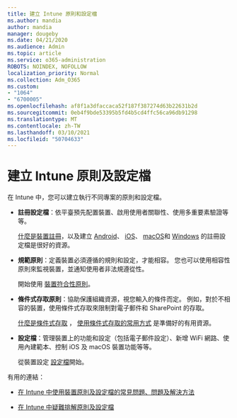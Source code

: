 ```yaml
---
title: 建立 Intune 原則和設定檔
ms.author: mandia
author: mandia
manager: dougeby
ms.date: 04/21/2020
ms.audience: Admin
ms.topic: article
ms.service: o365-administration
ROBOTS: NOINDEX, NOFOLLOW
localization_priority: Normal
ms.collection: Adm_O365
ms.custom:
- "1064"
- "6700005"
ms.openlocfilehash: af8f1a3dfaccaca52f187f387274d63b22631b2d
ms.sourcegitcommit: 0eb4f9bde53395b5fd4b5cd4ffc56ca96db91298
ms.translationtype: MT
ms.contentlocale: zh-TW
ms.lasthandoff: 03/10/2021
ms.locfileid: "50704633"
---
```

# <a name="creating-intune-policy-and-profiles"></a>建立 Intune 原則及設定檔

在 Intune 中，您可以建立執行不同專案的原則和設定檔。

- **註冊設定檔**：依平臺預先配置裝置、啟用使用者關聯性、使用多重要素驗證等等。

  [什麼是裝置註冊](https://docs.microsoft.com/intune/device-enrollment)，以及建立 [Android](https://docs.microsoft.com/intune/android-enroll)、 [iOS](https://docs.microsoft.com/intune/ios-enroll)、 [macOS](https://docs.microsoft.com/intune/macos-enroll)和 [Windows](https://docs.microsoft.com/intune/windows-enrollment-methods) 的註冊設定檔是很好的資源。

- **規範原則**：定義裝置必須遵循的規則和設定，才能相容。 您也可以使用相容性原則來監視裝置，並通知使用者非法規遵從性。

  開始使用 [裝置符合性原則](https://docs.microsoft.com/intune/device-compliance-get-started)。
- **條件式存取原則**：協助保護組織資源，視您輸入的條件而定。 例如，對於不相容的裝置，使用條件式存取來限制對電子郵件和 SharePoint 的存取。

  [什麼是條件式存取](https://docs.microsoft.com/intune/conditional-access) ， [使用條件式存取的常用方式](https://docs.microsoft.com/intune/conditional-access-intune-common-ways-use) 是準備好的有用資源。

- **設定檔**：管理裝置上的功能和設定（包括電子郵件設定）、新增 WiFi 網路、使用內建範本、控制 iOS 及 macOS 裝置功能等等。

  從裝置設定 [設定檔](https://docs.microsoft.com/intune/device-profiles)開始。

有用的連結：

- [在 Intune 中使用裝置原則及設定檔的常見問題、問題及解決方法](https://docs.microsoft.com/intune/device-profile-troubleshoot)

- [在 Intune 中疑難排解原則及設定檔](https://docs.microsoft.com/troubleshoot/mem/intune/troubleshoot-policies-in-microsoft-intune)
